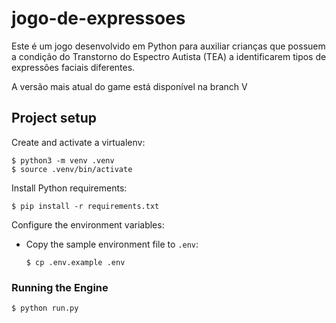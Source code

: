 # jogo-de-expressoes
Este é um jogo desenvolvido em Python para auxiliar crianças que possuem a condição do Transtorno do Espectro Autista (TEA) a identificarem tipos de expressões faciais diferentes.

A versão mais atual do game está disponível na branch V 

## Project setup

Create and activate a virtualenv:

```
$ python3 -m venv .venv
$ source .venv/bin/activate
```

Install Python requirements:

```
$ pip install -r requirements.txt
```

Configure the environment variables:

- Copy the sample environment file to `.env`:
    ```
    $ cp .env.example .env
    ```

### Running the Engine

```
$ python run.py
```
